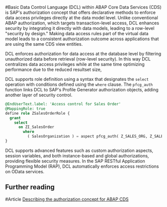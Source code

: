 #Basic 
Data Control Language (DCL) within ABAP Core Data Services (CDS) is SAP's authorization concept that offers declarative methods to enforce data access privileges directly at the data model level. Unlike conventional ABAP authorization, which targets transaction-level access, DCL enhances security by integrating it directly with data models, leading to a row-level "security by design." Making data access rules part of the virtual data model leads to a consistent authorization outcome across applications that are using the same CDS view entities.

DCL enforces authorization for data access at the database level by filtering unauthorized data before retrieval (row-level security). In this way DCL centralizes data access privileges while at the same time optimizing performance due to the reduced resultset size,  

DCL supports role definition using a syntax that designates the `select` operation with conditions defined using the `where` clause. The `pfcg_auth` function links DCL to SAP's Profile Generator authorization objects, adding another layer of security control.

```sql
@EndUserText.label: 'Access control for Sales Order'
@MappingRole: true
define role ZSalesOrderRole {
  grant 
    select
      on ZI_SalesOrder
        where
          ( SalesOrganization ) = aspect pfcg_auth( Z_SALES_ORG, Z_SALES_ORG, ACTVT = '03' );
}
```

DCL supports advanced features such as custom authorization aspects, session variables, and both instance-based and global authorizations, providing flexible security measures. In the SAP RESTful Application Programming Model (RAP), DCL automatically enforces access restrictions on OData services. 

## Further reading

#Article [Describing the authorization concept for ABAP CDS](https://learning.sap.com/learning-journeys/exploring-the-authorization-concept-for-sap-fiori-on-sap-s-4hana/describing-the-authorization-concept-for-abap-cds)